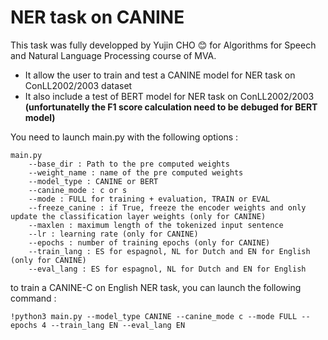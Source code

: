 # NER task on CANINE

This task was fully developped by Yujin CHO :blush: for Algorithms for Speech and Natural Language Processing course of MVA.
* It allow the user to train and test a CANINE model for NER task on ConLL2002/2003 dataset
* It also include a test of BERT model for NER task on ConLL2002/2003 **(unfortunatelly the F1 score calculation need to be debuged for BERT model)**

You need to launch main.py with the following options :
```
main.py
    --base_dir : Path to the pre computed weights
    --weight_name : name of the pre computed weights
    --model_type : CANINE or BERT
    --canine_mode : c or s
    --mode : FULL for training + evaluation, TRAIN or EVAL
    --freeze_canine : if True, freeze the encoder weights and only update the classification layer weights (only for CANINE)
    --maxlen : maximum length of the tokenized input sentence
    --lr : learning rate (only for CANINE)
    --epochs : number of training epochs (only for CANINE)
    --train_lang : ES for espagnol, NL for Dutch and EN for English (only for CANINE)
    --eval_lang : ES for espagnol, NL for Dutch and EN for English
```

to train a CANINE-C on English NER task, you can launch the following command :

```
!python3 main.py --model_type CANINE --canine_mode c --mode FULL --epochs 4 --train_lang EN --eval_lang EN
```
